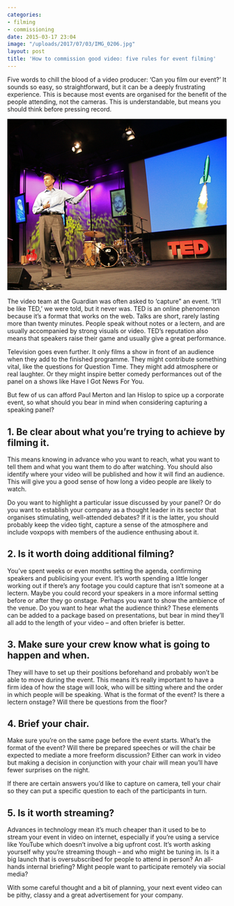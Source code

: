 ```yaml
---
categories:
- filming
- commissioning
date: 2015-03-17 23:04
image: "/uploads/2017/07/03/IMG_0206.jpg"
layout: post
title: 'How to commission good video: five rules for event filming'
---
```

Five words to chill the blood of a video producer: ‘Can you film our event?’ It sounds so easy, so straightforward, but it can be a deeply frustrating experience. This is because most events are organised for the benefit of the people attending, not the cameras. This is understandable, but means you should think before pressing record.

![](/uploads/2017/07/11/ted_talk.jpg)

The video team at the Guardian was often asked to ‘capture” an event. ‘It’ll be like TED,’ we were told, but it never was. TED is an online phenomenon because it’s a format that works on the web. Talks are short, rarely lasting more than twenty minutes. People speak without notes or a lectern, and are usually accompanied by strong visuals or video. TED’s reputation also means that speakers raise their game and usually give a great performance.

Television goes even further. It only films a show in front of an audience when they add to the finished programme. They might contribute something vital, like the questions for Question Time. They might add atmosphere or real laughter. Or they might inspire better comedy performances out of the panel on a shows like Have I Got News For You.

But few of us can afford Paul Merton and Ian Hislop to spice up a corporate event, so what should you bear in mind when considering capturing a speaking panel?

## 1. Be clear about what you’re trying to achieve by filming it.

This means knowing in advance who you want to reach, what you want to tell them and what you want them to do after watching. You should also identify where your video will be published and how it will find an audience. This will give you a good sense of how long a video people are likely to watch.

Do you want to highlight a particular issue discussed by your panel? Or do you want to establish your company as a thought leader in its sector that organises stimulating, well-attended debates? If it is the latter, you should probably keep the video tight, capture a sense of the atmosphere and include voxpops with members of the audience enthusing about it.

## 2. Is it worth doing additional filming?

You’ve spent weeks or even months setting the agenda, confirming speakers and publicising your event. It’s worth spending a little longer working out if there’s any footage you could capture that isn’t someone at a lectern. Maybe you could record your speakers in a more informal setting before or after they go onstage. Perhaps you want to show the ambience of the venue. Do you want to hear what the audience think? These elements can be added to a package based on presentations, but bear in mind they’ll all add to the length of your video – and often briefer is better.

## 3. Make sure your crew know what is going to happen and when.

They will have to set up their positions beforehand and probably won’t be able to move during the event. This means it’s really important to have a firm idea of how the stage will look, who will be sitting where and the order in which people will be speaking. What is the format of the event? Is there a lectern onstage? Will there be questions from the floor?

## 4. Brief your chair.

Make sure you’re on the same page before the event starts. What’s the format of the event? Will there be prepared speeches or will the chair be expected to mediate a more freeform discussion? Either can work in video but making a decision in conjunction with your chair will mean you’ll have fewer surprises on the night.

If there are certain answers you’d like to capture on camera, tell your chair so they can put a specific question to each of the participants in turn.

## 5. Is it worth streaming?

Advances in technology mean it’s much cheaper than it used to be to stream your event in video on internet, especially if you’re using a service like YouTube which doesn’t involve a big upfront cost. It’s worth asking yourself why you’re streaming though – and who might be tuning in. Is it a big launch that is oversubscribed for people to attend in person? An all-hands internal briefing? Might people want to participate remotely via social media?

With some careful thought and a bit of planning, your next event video can be pithy, classy and a great advertisement for your company.